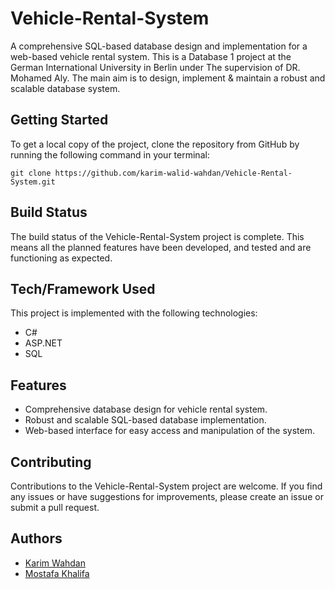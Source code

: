 # Vehicle-Rental-System

A comprehensive SQL-based database design and implementation for a web-based vehicle rental system. This is a Database 1 project at the German International University in Berlin under The supervision of DR. Mohamed Aly. The main aim is to design, implement & maintain a robust and scalable database system. 

## Getting Started

To get a local copy of the project, clone the repository from GitHub by running the following command in your terminal:

```
git clone https://github.com/karim-walid-wahdan/Vehicle-Rental-System.git
```

## Build Status

The build status of the Vehicle-Rental-System project is complete. This means all the planned features have been developed, and tested and are functioning as expected.

## Tech/Framework Used

This project is implemented with the following technologies:

- C#
- ASP.NET
- SQL

## Features

- Comprehensive database design for vehicle rental system.
- Robust and scalable SQL-based database implementation.
- Web-based interface for easy access and manipulation of the system.

## Contributing

Contributions to the Vehicle-Rental-System project are welcome. If you find any issues or have suggestions for improvements, please create an issue or submit a pull request.

## Authors

- [Karim Wahdan](https://github.com/karim-walid-wahdan)
- [Mostafa Khalifa](https://github.com/MostKhalifa)
